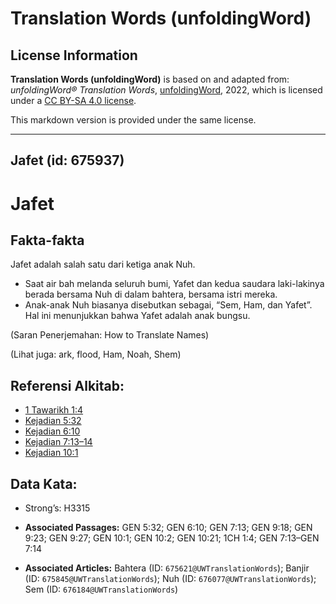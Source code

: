 # Translation Words (unfoldingWord)

## License Information

**Translation Words (unfoldingWord)** is based on and adapted from: _unfoldingWord® Translation Words_, [unfoldingWord](https://unfoldingword.org/utw), 2022, which is licensed under a [CC BY-SA 4.0 license](https://creativecommons.org/licenses/by-sa/4.0/legalcode.en).

This markdown version is provided under the same license.



--------------------------------

## Jafet (id: 675937)

Jafet
=====

Fakta\-fakta
------------

Jafet adalah salah satu dari ketiga anak Nuh.

* Saat air bah melanda seluruh bumi, Yafet dan kedua saudara laki\-lakinya berada bersama Nuh di dalam bahtera, bersama istri mereka.
* Anak\-anak Nuh biasanya disebutkan sebagai, “Sem, Ham, dan Yafet”. Hal ini menunjukkan bahwa Yafet adalah anak bungsu.

(Saran Penerjemahan: How to Translate Names)

(Lihat juga: ark, flood, Ham, Noah, Shem)

Referensi Alkitab:
------------------

* [1 Tawarikh 1:4](https://ref.ly/1Chr0:0)
* [Kejadian 5:32](https://ref.ly/Gen5:32)
* [Kejadian 6:10](https://ref.ly/Gen6:10)
* [Kejadian 7:13–14](https://ref.ly/Gen7:13-Gen7:14)
* [Kejadian 10:1](https://ref.ly/Gen10:1)

Data Kata:
----------

* Strong’s: H3315

* **Associated Passages:** GEN 5:32; GEN 6:10; GEN 7:13; GEN 9:18; GEN 9:23; GEN 9:27; GEN 10:1; GEN 10:2; GEN 10:21; 1CH 1:4; GEN 7:13–GEN 7:14
* **Associated Articles:** Bahtera (ID: `675621@UWTranslationWords`); Banjir (ID: `675845@UWTranslationWords`); Nuh (ID: `676077@UWTranslationWords`); Sem (ID: `676184@UWTranslationWords`)

